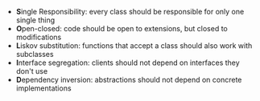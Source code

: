 - **S**ingle Responsibility: every class should be responsible for only one single thing
- **O**pen-closed: code should be open to extensions, but closed to modifications
- **L**iskov substitution: functions that accept a class should also work with subclasses
- **I**nterface segregation: clients should not depend on interfaces they don't use
- **D**ependency inversion: abstractions should not depend on concrete implementations